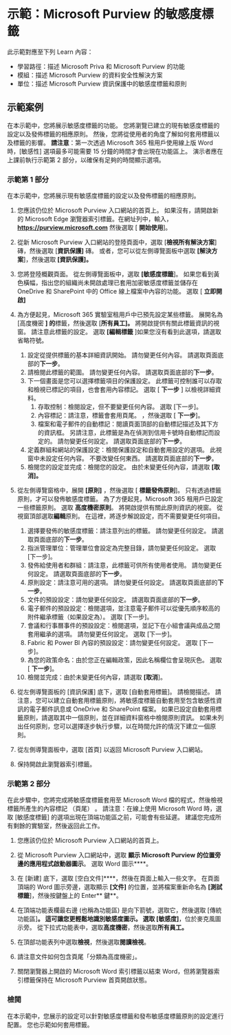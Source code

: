 <!---
---
示範：標題：「Microsoft Purview 中的敏感度標籤」學習路徑/模組/單元：「學習路徑：描述 Microsoft Priva 和 Microsoft Purview 的功能;模組 2：描述 Microsoft Purview 的資料安全性解決方案;單元 4：描述 Microsoft Purview 資訊保護 中的敏感度標籤和原則'
---
--->

# 示範：Microsoft Purview 的敏感度標籤

此示範對應至下列 Learn 內容：

- 學習路徑：描述 Microsoft Priva 和 Microsoft Purview 的功能
- 模組：描述 Microsoft Purview 的資料安全性解決方案
- 單位：描述 Microsoft Purview 資訊保護中的敏感度標籤和原則

## 示範案例

在本示範中，您將展示敏感度標籤的功能。  您將瀏覽已建立的現有敏感度標籤的設定以及發佈標籤的相應原則。   然後，您將從使用者的角度了解如何套用標籤以及標籤的影響。  **請注意**：第一次透過 Microsoft 365 租用戶使用線上版 Word 時，[敏感性] 選項最多可能需要 15 分鐘的時間才會出現在功能區上。  演示者應在上課前執行示範第 2 部分，以確保有足夠的時間顯示選項。

### 示範第 1 部分

在本示範中，您將展示現有敏感度標籤的設定以及發佈標籤的相應原則。

1. 您應該仍位於 Microsoft Purview 入口網站的首頁上。 如果沒有，請開啟新的 Microsoft Edge 瀏覽器索引標籤。在網址列中，輸入， **https://purview.microsoft.com** 然後選取 [ **開始使用**]。  

1. 從新 Microsoft Purview 入口網站的登陸頁面中，選取 [**檢視所有解決方案**] 磚，然後選取 [**資訊保護]** 磚。 或者，您可以從左側導覽面板中選取 **[解決方案**]，然後選取 **[資訊保護]。**

1. 您將登陸概觀頁面。 從左側導覽面板中，選取 **[敏感度標籤**]。 如果您看到黃色橫幅，指出您的組織尚未開啟處理已套用加密敏感度標籤並儲存在 OneDrive 和 SharePoint 中的 Office 線上檔案中內容的功能。  選取 [ **立即開啟]**

1. 為方便起見，Microsoft 365 實驗室租用戶中已預先設定某些標籤。 展開名為 [高度機密 **] 的**標籤，然後選取 [**所有員工]。**  將開啟提供有關此標籤資訊的視窗。  請注意此標籤的設定。  選取 **[編輯標籤** ]如果您沒有看到此選項，請選取省略符號。
    1. 設定從提供標籤的基本詳細資訊開始。  請勿變更任何內容。  請選取頁面底部的**下一步**。
    1. 請檢閱此標籤的範圍。 請勿變更任何內容。  請選取頁面底部的**下一步**。
    1. 下一個畫面是您可以選擇標籤項目的保護設定。 此標籤可控制誰可以存取和檢視已標記的項目，也會套用內容標記。  選取 [ **下一步** ] 以檢視詳細資料。
        1. 存取控制：檢閱設定，但不要變更任何內容。  選取 [下一步]。
        1. 內容標記：請注意，標籤會套用頁尾。  ，然後選取 [ **下一步**]。
        1. 檔案和電子郵件的自動標記：閱讀頁面頂部的自動標記描述及其下方的資訊框。  另請注意，此標籤是為在偵測到信用卡號時自動標記而設定的。 請勿變更任何設定。  請選取頁面底部的**下一步**。
    1. 定義群組和網站的保護設定：檢閱保護設定和自動套用設定的選項。  此視窗中未設定任何內容。  不要改變任何東西。 請選取頁面底部的**下一步**。
    1. 檢閱您的設定並完成：檢閱您的設定。  由於未變更任何內容，請選取 **[取消]。**

1. 從左側導覽窗格中，展開 **[原則]** ，然後選取 [ **標籤發佈原則**]。  只有透過標籤原則，才可以發佈敏感度標籤。  為了方便起見，Microsoft 365 租用戶已設定一些標籤原則。 選取 **高度機密原則**。  將開啟提供有關此原則資訊的視窗。 從視窗頂部選取**編輯**原則。  在這裡，將逐步解說設定，而不需要變更任何項目。
    1. 選擇要發佈的敏感度標籤：請注意列出的標籤。  請勿變更任何設定。  請選取頁面底部的**下一步**。
    1. 指派管理單位：管理單位會設定為完整目錄，請勿變更任何設定。 選取 [下一步]。  
    1. 發佈給使用者和群組：請注意，此標籤可供所有使用者使用。  請勿變更任何設定。  請選取頁面底部的**下一步**。
    1. 原則設定：請注意可用的選項。 請勿變更任何設定。  請選取頁面底部的**下一步**。
    1. 文件的預設設定：請勿變更任何設定。  請選取頁面底部的**下一步**。
    1. 電子郵件的預設設定：檢閱選項，並注意電子郵件可以從優先順序較高的附件繼承標籤（如果設定為）。 選取 [下一步]。
    1. 會議和行事曆事件的預設設定：檢閱選項，並記下在小組會議與成品之間套用繼承的選項。 請勿變更任何設定。  選取 [下一步]。
    1. Fabric 和 Power BI 內容的預設設定：請勿變更任何設定。  選取 [下一步]。
    1. 為您的政策命名：由於您正在編輯政策，因此名稱欄位會呈現灰色。 選取 [ **下一步**]。
    1. 檢閱並完成：由於未變更任何內容，請選取 **[取消**]。

1. 從左側導覽面板的 [資訊保護] 底下，選取 [自動套用標籤]。 請檢閱描述。 請注意，您可以建立自動套用標籤原則，將敏感度標籤自動套用至包含敏感性資訊的電子郵件訊息或 OneDrive 和 SharePoint 檔案。 如果已設定自動套用標籤原則，請選取其中一個原則，並在詳細資料窗格中檢閱原則資訊。  如果未列出任何原則，您可以選擇逐步執行步驟，以在時間允許的情況下建立一個原則。

1. 從左側導覽面板中，選取 [首頁] 以返回 Microsoft Purview 入口網站。

1. 保持開啟此瀏覽器索引標籤。

### 示範第 2 部分

在此步驟中，您將完成將敏感度標籤套用至 Microsoft Word 檔的程式，然後檢視標籤所產生的內容標記 （頁尾） 。 請注意：在線上使用 Microsoft Word 時，選取 [敏感度標籤] 的選項出現在頂端功能區之前，可能會有些延遲。  建議您完成所有剩餘的實驗室，然後返回此工作。

1. 您應該仍位於 Microsoft Purview 入口網站的首頁上。 
1. 從 Microsoft Purview 入口網站中，選取 **顯示 Microsoft Purview 的位置旁邊的應用程式啟動器圖示**。 選取 Word 圖示****。  

1. 在 [新建] 底下，選取 [空白文件]****，然後在頁面上輸入一些文字。  在頁面頂端的 Word 圖示旁邊，選取顯示 **[文件]** 的位置，並將檔案重新命名為 **[測試標籤**]，然後按鍵盤上的 Enter** 鍵**。

1. 在頂端功能表欄最右邊 (也稱為功能區) 是向下箭號，選取它，然後選取 [傳統功能區]****。  這可讓您更輕鬆地識別敏感度圖示。 選取 [敏感度]****，位於麥克風圖示旁。 從下拉式功能表中，選取**高度機密**，然後選取**所有員工。**  

1. 在頂部功能表列中選取**檢視**，然後選取**閱讀檢視**。

1. 請注意文件如何包含頁尾「分類為高度機密」。  

1. 關閉瀏覽器上開啟的 Microsoft Word 索引標籤以結束 Word，但將瀏覽器索引標籤保持在 Microsoft Purview 首頁開啟狀態。

### 檢閱

在本示範中，您展示的設定可以針對敏感度標籤和發布敏感度標籤原則的設定進行配置。 您也示範如何套用標籤。
